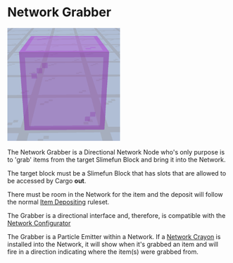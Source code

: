 # Network Grabber

![Network Grabber](../../.gitbook/assets/tile_network_grabber.png)

The Network Grabber is a Directional Network Node who's only purpose is to 'grab' items from the target Slimefun Block and bring it into the Network.

The target block must be a Slimefun Block that has slots that are allowed to be accessed by Cargo **out**.

There must be room in the Network for the item and the deposit will follow the normal [Item Depositing](../basics/item-deposit-withdrawal.md#depositing) ruleset.

The Grabber is a directional interface and, therefore, is compatible with the [Network Configurator](../tools/network-configurator.md)

The Grabber is a Particle Emitter within a Network. If a [Network Crayon](../tools/network-crayon.md) is installed into the Network, it will show when it's grabbed an item and will fire in a direction indicating where the item(s) were grabbed from.

